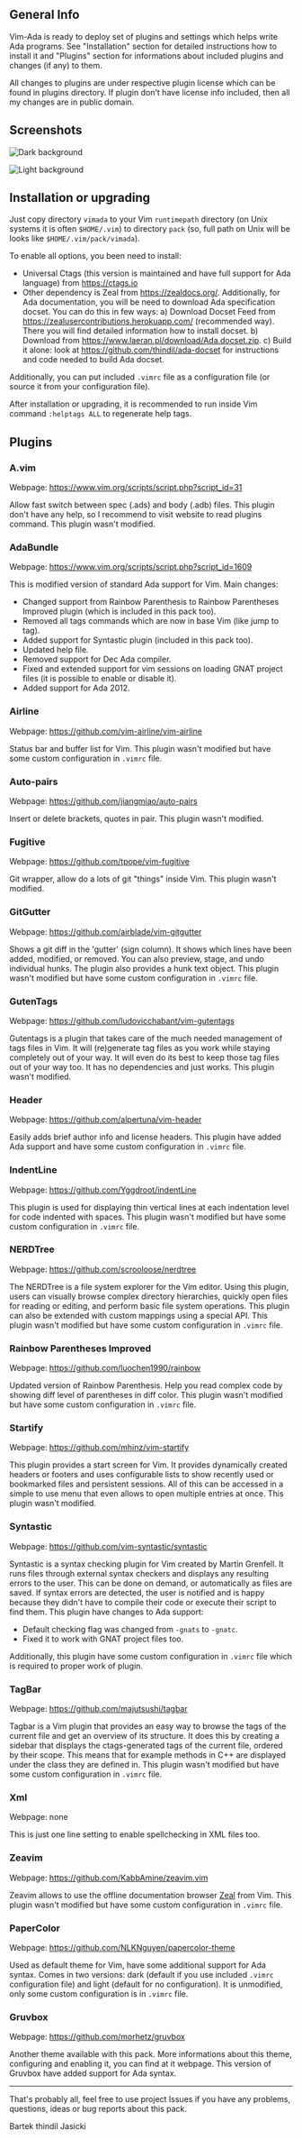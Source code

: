 ## General Info

Vim-Ada is ready to deploy set of plugins and settings which helps write Ada
programs. See "Installation" section for detailed instructions how to install
it and "Plugins" section for informations about included plugins and changes
(if any) to them.

All changes to plugins are under respective plugin license which can be found
in plugins directory. If plugin don't have license info included, then all my
changes are in public domain.

## Screenshots

![Dark background](screens/dark.png)

![Light background](screens/light.png)

## Installation or upgrading

Just copy directory `vimada` to your Vim `runtimepath` directory (on Unix
systems it is often `$HOME/.vim`) to directory `pack` (so, full path on Unix
will be looks like `$HOME/.vim/pack/vimada`).

To enable all options, you been need to install:

* Universal Ctags (this version is maintained and have full support for Ada
  language) from https://ctags.io
* Other dependency is Zeal from https://zealdocs.org/. Additionally, for Ada
    documentation, you will be need to download Ada specification docset. You
    can do this in few ways: a) Download Docset Feed from
    https://zealusercontributions.herokuapp.com/ (recommended way).
    There you will find detailed information how to install docset.
    b) Download from https://www.laeran.pl/download/Ada.docset.zip.
    c) Build it alone: look at https://github.com/thindil/ada-docset for
    instructions and code needed to build Ada docset.

Additionally, you can put included `.vimrc` file as a configuration file (or
source it from your configuration file).

After installation or upgrading, it is recommended to run inside Vim command
`:helptags ALL` to regenerate help tags.

## Plugins

### A.vim

Webpage: https://www.vim.org/scripts/script.php?script_id=31

Allow fast switch between spec (.ads) and body (.adb) files. This plugin don't
have any help, so I recommend to visit website to read plugins command. This
plugin wasn't modified.

### AdaBundle

Webpage: https://www.vim.org/scripts/script.php?script_id=1609

This is modified version of standard Ada support for Vim. Main changes:

- Changed support from Rainbow Parenthesis to Rainbow Parentheses Improved
  plugin (which is included in this pack too).
- Removed all tags commands which are now in base Vim (like jump to tag).
- Added support for Syntastic plugin (included in this pack too).
- Updated help file.
- Removed support for Dec Ada compiler.
- Fixed and extended support for vim sessions on loading GNAT project files
  (it is possible to enable or disable it).
- Added support for Ada 2012.

### Airline

Webpage: https://github.com/vim-airline/vim-airline

Status bar and buffer list for Vim. This plugin wasn't modified but have some
custom configuration in `.vimrc` file.

### Auto-pairs

Webpage: https://github.com/jiangmiao/auto-pairs

Insert or delete brackets, quotes in pair. This plugin wasn't modified.

### Fugitive

Webpage: https://github.com/tpope/vim-fugitive

Git wrapper, allow do a lots of git "things" inside Vim. This plugin wasn't
modified.

### GitGutter

Webpage: https://github.com/airblade/vim-gitgutter

Shows a git diff in the 'gutter' (sign column). It shows which lines have been
added, modified, or removed. You can also preview, stage, and undo individual
hunks. The plugin also provides a hunk text object. This plugin wasn't
modified but have some custom configuration in `.vimrc` file.

### GutenTags

Webpage: https://github.com/ludovicchabant/vim-gutentags

Gutentags is a plugin that takes care of the much needed management of tags
files in Vim. It will (re)generate tag files as you work while staying
completely out of your way. It will even do its best to keep those tag files
out of your way too. It has no dependencies and just works. This plugin wasn't
modified.

### Header

Webpage: https://github.com/alpertuna/vim-header

Easily adds brief author info and license headers. This plugin have added Ada
support and have some custom configuration in `.vimrc` file.

### IndentLine

Webpage: https://github.com/Yggdroot/indentLine

This plugin is used for displaying thin vertical lines at each indentation
level for code indented with spaces. This plugin wasn't modified but have some
custom configuration in `.vimrc` file.

### NERDTree

Webpage: https://github.com/scrooloose/nerdtree

The NERDTree is a file system explorer for the Vim editor. Using this plugin,
users can visually browse complex directory hierarchies, quickly open files
for reading or editing, and perform basic file system operations. This plugin
can also be extended with custom mappings using a special API. This plugin
wasn't modified but have some custom configuration in `.vimrc` file.

### Rainbow Parentheses Improved

Webpage: https://github.com/luochen1990/rainbow

Updated version of Rainbow Parenthesis. Help you read complex code by showing
diff level of parentheses in diff color. This plugin wasn't modified but have
some custom configuration in `.vimrc` file.

### Startify

Webpage: https://github.com/mhinz/vim-startify

This plugin provides a start screen for Vim. It provides dynamically created
headers or footers and uses configurable lists to show recently used or
bookmarked files and persistent sessions. All of this can be accessed in a
simple to use menu that even allows to open multiple entries at once. This
plugin wasn't modified.

### Syntastic

Webpage: https://github.com/vim-syntastic/syntastic

Syntastic is a syntax checking plugin for Vim created by Martin Grenfell. It
runs files through external syntax checkers and displays any resulting errors
to the user. This can be done on demand, or automatically as files are saved.
If syntax errors are detected, the user is notified and is happy because they
didn't have to compile their code or execute their script to find them. This
plugin have changes to Ada support:

- Default checking flag was changed from `-gnats` to `-gnatc`.
- Fixed it to work with GNAT project files too.

Additionally, this plugin have some custom configuration in `.vimrc` file
which is required to proper work of plugin.

### TagBar

Webpage: https://github.com/majutsushi/tagbar

Tagbar is a Vim plugin that provides an easy way to browse the tags of the
current file and get an overview of its structure. It does this by creating a
sidebar that displays the ctags-generated tags of the current file, ordered by
their scope. This means that for example methods in C++ are displayed under
the class they are defined in. This plugin wasn't modified but have some
custom configuration in `.vimrc` file.

### Xml

Webpage: none

This is just one line setting to enable spellchecking in XML files too.

### Zeavim

Webpage: https://github.com/KabbAmine/zeavim.vim

Zeavim allows to use the offline documentation browser [Zeal](http://zealdocs.org/)
from Vim. This plugin wasn't modified but have some custom configuration in
`.vimrc` file.

### PaperColor

Webpage: https://github.com/NLKNguyen/papercolor-theme

Used as default theme for Vim, have some additional support for Ada syntax.
Comes in two versions: dark (default if you use included `.vimrc`
configuration file) and light (default for no configuration). It is unmodified,
only some custom configuration is in `.vimrc` file.

### Gruvbox

Webpage: https://github.com/morhetz/gruvbox

Another theme available with this pack. More informations about this theme,
configuring and enabling it, you can find at it webpage. This version of
Gruvbox have added support for Ada syntax.

-------

That's probably all, feel free to use project Issues if you have any
problems, questions, ideas or bug reports about this pack.

Bartek thindil Jasicki

